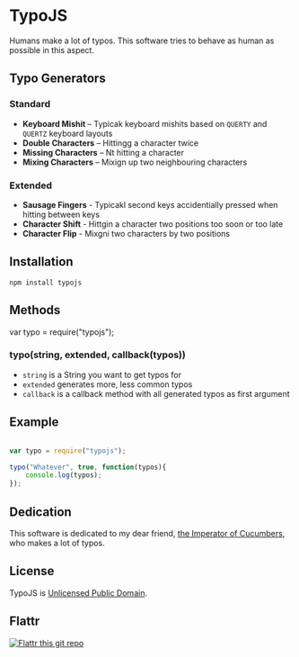 # TypoJS

Humans make a lot of typos. This software tries to behave as human as possible in this aspect. 

## Typo Generators

### Standard

* __Keyboard Mishit__ – Typicak keyboard mishits based on `QUERTY` and `QUERTZ` keyboard layouts
* __Double Characters__ – Hittingg a character twice
* __Missing Characters__ – Nt hitting a character
* __Mixing Characters__ – Mixign up two neighbouring characters

### Extended

* __Sausage Fingers__ - Typicakl second keys accidentially pressed when hitting between keys
* __Character Shift__ - Hittgin a character two positions too soon or too late 
* __Character Flip__ - Mixgni two characters by two positions 

## Installation

````
npm install typojs
````

## Methods

var typo = require("typojs");

### typo(string, extended, callback(typos))

* `string` is a String you want to get typos for
* `extended` generates more, less common typos
* `callback` is a callback method with all generated typos as first argument

## Example

```` javascript

var typo = require("typojs");

typo("Whatever", true, function(typos){
	console.log(typos);
});

````

## Dedication

This software is dedicated to my dear friend, [the Imperator of Cucumbers](https://twitter.com/TheGurkenkaiser), who makes a lot of typos.

## License

TypoJS is [Unlicensed Public Domain](http://unlicense.org/UNLICENSE).

## Flattr

[![Flattr this git repo](http://api.flattr.com/button/flattr-badge-large.png)](https://flattr.com/submit/auto?user_id=yetzt&url=http://github.com/yetzt/node-typojs&title=TypoJS&language=&tags=github&category=software)

